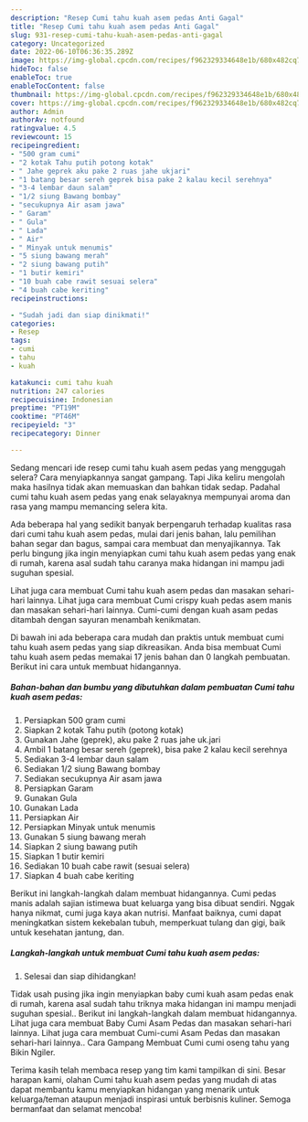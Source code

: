 ```yaml
---
description: "Resep Cumi tahu kuah asem pedas Anti Gagal"
title: "Resep Cumi tahu kuah asem pedas Anti Gagal"
slug: 931-resep-cumi-tahu-kuah-asem-pedas-anti-gagal
category: Uncategorized
date: 2022-06-10T06:36:35.289Z
image: https://img-global.cpcdn.com/recipes/f962329334648e1b/680x482cq70/cumi-tahu-kuah-asem-pedas-foto-resep-utama.jpg
hideToc: false
enableToc: true
enableTocContent: false
thumbnail: https://img-global.cpcdn.com/recipes/f962329334648e1b/680x482cq70/cumi-tahu-kuah-asem-pedas-foto-resep-utama.jpg
cover: https://img-global.cpcdn.com/recipes/f962329334648e1b/680x482cq70/cumi-tahu-kuah-asem-pedas-foto-resep-utama.jpg
author: Admin
authorAv: notfound
ratingvalue: 4.5
reviewcount: 15
recipeingredient:
- "500 gram cumi"
- "2 kotak Tahu putih potong kotak"
- " Jahe geprek aku pake 2 ruas jahe ukjari"
- "1 batang besar sereh geprek bisa pake 2 kalau kecil serehnya"
- "3-4 lembar daun salam"
- "1/2 siung Bawang bombay"
- "secukupnya Air asam jawa"
- " Garam"
- " Gula"
- " Lada"
- " Air"
- " Minyak untuk menumis"
- "5 siung bawang merah"
- "2 siung bawang putih"
- "1 butir kemiri"
- "10 buah cabe rawit sesuai selera"
- "4 buah cabe keriting"
recipeinstructions:

- "Sudah jadi dan siap dinikmati!"
categories:
- Resep
tags:
- cumi
- tahu
- kuah

katakunci: cumi tahu kuah 
nutrition: 247 calories
recipecuisine: Indonesian
preptime: "PT19M"
cooktime: "PT46M"
recipeyield: "3"
recipecategory: Dinner

---
```



Sedang mencari ide resep cumi tahu kuah asem pedas yang menggugah selera? Cara menyiapkannya sangat gampang. Tapi Jika keliru mengolah maka hasilnya tidak akan memuaskan dan bahkan tidak sedap. Padahal cumi tahu kuah asem pedas yang enak selayaknya mempunyai aroma dan rasa yang mampu memancing selera kita.


Ada beberapa hal yang sedikit banyak berpengaruh terhadap kualitas rasa dari cumi tahu kuah asem pedas, mulai dari jenis bahan, lalu pemilihan bahan segar dan bagus, sampai cara membuat dan menyajikannya. Tak perlu bingung jika ingin menyiapkan cumi tahu kuah asem pedas yang enak di rumah, karena asal sudah tahu caranya maka hidangan ini mampu jadi suguhan spesial.

Lihat juga cara membuat Cumi tahu kuah asem pedas dan masakan sehari-hari lainnya. Lihat juga cara membuat Cumi crispy kuah pedas asem manis dan masakan sehari-hari lainnya. Cumi-cumi dengan kuah asam pedas ditambah dengan sayuran menambah kenikmatan.


Di bawah ini ada beberapa cara mudah dan praktis untuk membuat cumi tahu kuah asem pedas yang siap dikreasikan. Anda bisa membuat Cumi tahu kuah asem pedas memakai 17 jenis bahan dan 0 langkah pembuatan. Berikut ini cara untuk membuat hidangannya.

<!--inarticleads1-->

##### Bahan-bahan dan bumbu yang dibutuhkan dalam pembuatan Cumi tahu kuah asem pedas:

1. Persiapkan 500 gram cumi
1. Siapkan 2 kotak Tahu putih (potong kotak)
1. Gunakan  Jahe (geprek), aku pake 2 ruas jahe uk.jari
1. Ambil 1 batang besar sereh (geprek), bisa pake 2 kalau kecil serehnya
1. Sediakan 3-4 lembar daun salam
1. Sediakan 1/2 siung Bawang bombay
1. Sediakan secukupnya Air asam jawa
1. Persiapkan  Garam
1. Gunakan  Gula
1. Gunakan  Lada
1. Persiapkan  Air
1. Persiapkan  Minyak untuk menumis
1. Gunakan 5 siung bawang merah
1. Siapkan 2 siung bawang putih
1. Siapkan 1 butir kemiri
1. Sediakan 10 buah cabe rawit (sesuai selera)
1. Siapkan 4 buah cabe keriting


Berikut ini langkah-langkah dalam membuat hidangannya. Cumi pedas manis adalah sajian istimewa buat keluarga yang bisa dibuat sendiri. Nggak hanya nikmat, cumi juga kaya akan nutrisi. Manfaat baiknya, cumi dapat meningkatkan sistem kekebalan tubuh, memperkuat tulang dan gigi, baik untuk kesehatan jantung, dan. 

<!--inarticleads2-->

##### Langkah-langkah untuk membuat Cumi tahu kuah asem pedas:


1. Selesai dan siap dihidangkan!

Tidak usah pusing jika ingin menyiapkan baby cumi kuah asam pedas enak di rumah, karena asal sudah tahu triknya maka hidangan ini mampu menjadi suguhan spesial.. Berikut ini langkah-langkah dalam membuat hidangannya. Lihat juga cara membuat Baby Cumi Asam Pedas dan masakan sehari-hari lainnya. Lihat juga cara membuat Cumi-cumi Asam Pedas dan masakan sehari-hari lainnya.. Cara Gampang Membuat Cumi cumi oseng tahu yang Bikin Ngiler. 

Terima kasih telah membaca resep yang tim kami tampilkan di sini. Besar harapan kami, olahan Cumi tahu kuah asem pedas yang mudah di atas dapat membantu kamu menyiapkan hidangan yang menarik untuk keluarga/teman ataupun menjadi inspirasi untuk berbisnis kuliner. Semoga bermanfaat dan selamat mencoba!
